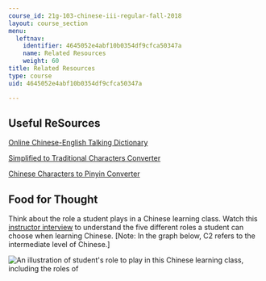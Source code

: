 ```yaml
---
course_id: 21g-103-chinese-iii-regular-fall-2018
layout: course_section
menu:
  leftnav:
    identifier: 4645052e4abf10b0354df9cfca50347a
    name: Related Resources
    weight: 60
title: Related Resources
type: course
uid: 4645052e4abf10b0354df9cfca50347a

---
```


Useful ReSources
----------------

[Online Chinese-English Talking Dictionary](https://www.yellowbridge.com/chinese/)

[Simplified to Traditional Characters Converter](https://www.chinese-tools.com/tools/converter-simptrad.html)

[Chinese Characters to Pinyin Converter](https://www.purpleculture.net/chinese-pinyin-converter/)

Food for Thought
----------------

Think about the role a student plays in a Chinese learning class. Watch this [instructor interview](/courses/21g-101-chinese-i-regular-fall-2014/sections/instructor-insights/video-playlist-english/motivating-students) to understand the five different roles a student can choose when learning Chinese. \[Note: In the graph below, C2 refers to the intermediate level of Chinese.\]

![An illustration of student's role to play in this Chinese learning class, including the roles of ](/coursemedia/21g-103-chinese-iii-regular-fall-2018/260aca326d227455c08328b669c962fd_RoleOfParticipant.png)